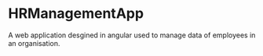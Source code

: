 # HRManagementApp
A web application desgined in angular used to manage data of employees in an organisation.
